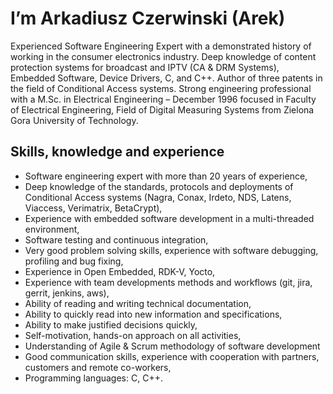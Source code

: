 # I’m Arkadiusz Czerwinski (Arek)

Experienced Software Engineering Expert with a demonstrated history of working in the consumer electronics industry. Deep knowledge of content protection systems for broadcast and IPTV (CA & DRM Systems), Embedded Software, Device Drivers, C, and C++. Author of three patents in the field of Conditional Access systems.
Strong engineering professional with a M.Sc. in Electrical Engineering – December 1996 focused in Faculty of Electrical Engineering, Field of Digital Measuring Systems from Zielona Gora University of Technology.

## Skills, knowledge and experience
- Software engineering expert with more than 20 years of experience,
- Deep knowledge of the standards, protocols and deployments of Conditional Access systems (Nagra, Conax, Irdeto, NDS, Latens, Viaccess, Verimatrix, BetaCrypt),
- Experience with embedded software development in a multi-threaded environment,
- Software testing and continuous integration,
- Very good problem solving skills, experience with software debugging, profiling and bug fixing,
- Experience in Open Embedded, RDK-V, Yocto,
- Experience with team developments methods and workflows (git, jira, gerrit, jenkins, aws),
- Ability of reading and writing technical documentation,
- Ability to quickly read into new information and specifications,
- Ability to make justified decisions quickly,
- Self-motivation, hands-on approach on all activities,
- Understanding of Agile & Scrum methodology of software development
- Good communication skills, experience with cooperation with partners, customers and remote co-workers,
- Programming languages: C, C++.

<!---
Strefa35/Strefa35 is a ✨ special ✨ repository because its `README.md` (this file) appears on your GitHub profile.
You can click the Preview link to take a look at your changes.
--->
